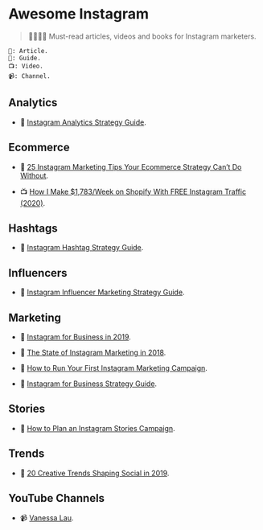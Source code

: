 # Awesome Instagram

> 👩‍🎓👨‍🎓 Must-read articles, videos and books for Instagram marketers.

```
📖: Article.
📓: Guide.
📺: Video.
📹: Channel.
```

## Analytics

- 📓 [Instagram Analytics Strategy Guide](https://get.later.com/instagram-analytics-ebook/).

## Ecommerce

- 📖 [25 Instagram Marketing Tips Your Ecommerce Strategy Can’t Do Without](https://acquireconvert.com/instagram-marketing-tips/).

- 📺 [How I Make $1,783/Week on Shopify With FREE Instagram Traffic (2020)](https://www.youtube.com/watch?v=z-5ShVYdsd8).

## Hashtags

- 📓 [Instagram Hashtag Strategy Guide](https://later.com/instagram-hashtag-guide/).

## Influencers

- 📓 [Instagram Influencer Marketing Strategy Guide](https://get.later.com/influencer-marketing-guide/).

## Marketing

- 📓 [Instagram for Business in 2019](https://get.later.com/instagram-for-business/).

- 📓 [The State of Instagram Marketing in 2018](https://get.later.com/the-state-of-instagram-marketing-2018/).

- 📓 [How to Run Your First Instagram Marketing Campaign](https://later.com/training/instagram-marketing-campaign/).

- 📓 [Instagram for Business Strategy Guide](https://get.later.com/free-instagram-for-business-guide/).

## Stories

- 📓 [How to Plan an Instagram Stories Campaign](https://get.later.com/instagram-stories-campaign/).

## Trends

- 📓 [20 Creative Trends Shaping Social in 2019](https://get.later.com/creative-social-media-trends-2019/).

## YouTube Channels

- 📹 [Vanessa Lau](https://www.youtube.com/channel/UCdOPzgbosSnbfwd9-iXP2NA/videos).
